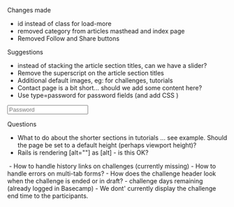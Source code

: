 Changes made
- id instead of class for load-more
- removed category from articles masthead and index page
- Removed Follow and Share buttons

Suggestions
- instead of stacking the article section titles, can we have a slider?
- Remove the superscript on the article section titles
- Additional default images, eg: for challenges, tutorials
- Contact page is a bit short... should we add some content here?
- Use type=password for password fields (and add CSS )
<input type="text" name="" placeholder="Password">



Questions
- What to do about the shorter sections in tutorials ... see example. Should the page be set to a default height (perhaps viewport height)?
- Rails is rendering [alt=""] as [alt] - is this OK?
<img src="assets/img/tutorials/tutorial-2.jpg" alt="">
- How to handle history links on challenges (currently missing)
- How to handle errors on multi-tab forms?
- How does the challenge header look when the challenge is ended or in draft?
- challenge days remaining (already logged in Basecamp)
- We dont' currently display the challenge end time to the participants.
